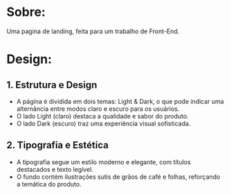# Sobre:
Uma pagina de landing, feita para um trabalho de Front-End.

# Design:
## 1. Estrutura e Design
+ A página é dividida em dois temas: Light & Dark, o que pode indicar uma alternância entre modos claro e escuro para os usuários.
+ O lado Light (claro) destaca a qualidade e sabor do produto.
+ O lado Dark (escuro) traz uma experiência visual sofisticada.

## 2. Tipografia e Estética
+ A tipografia segue um estilo moderno e elegante, com títulos destacados e texto legível.
+ O fundo contém ilustrações sutis de grãos de café e folhas, reforçando a temática do produto.